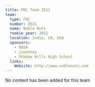 ```yaml
---
title: FRC Team 3521
team:
  type: FRC
  number: 3521
  name: Noble Nuts
  rookie_year: 2011
  location: Indio, CA, USA
  sponsors:
    - NASA
    - jcpenney
    - Shadow Hills High School
  links:
    Website: http://www.noblenuts.com
---
```

No content has been added for this team